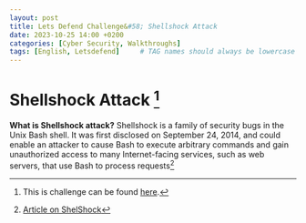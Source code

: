 ```yaml
---
layout: post
title: Lets Defend Challenge&#58; Shellshock Attack
date: 2023-10-25 14:00 +0200
categories: [Cyber Security, Walkthroughs]
tags: [English, Letsdefend]     # TAG names should always be lowercase
---
```


# Shellshock Attack [^1]

**What is Shellshock attack?**
Shellshock is a family of security bugs in the Unix Bash shell. It was first disclosed on September 24, 2014, and could enable an attacker to cause Bash to execute arbitrary commands and gain unauthorized access to many Internet-facing services, such as web servers, that use Bash to process requests[^2]

[^1]: This is challenge can be found [here](https://app.letsdefend.io/challenge/shellshock-attack).
[^2]: [Article on ShelShock](https://en.wikipedia.org/wiki/Shellshock_%28software_bug%29)